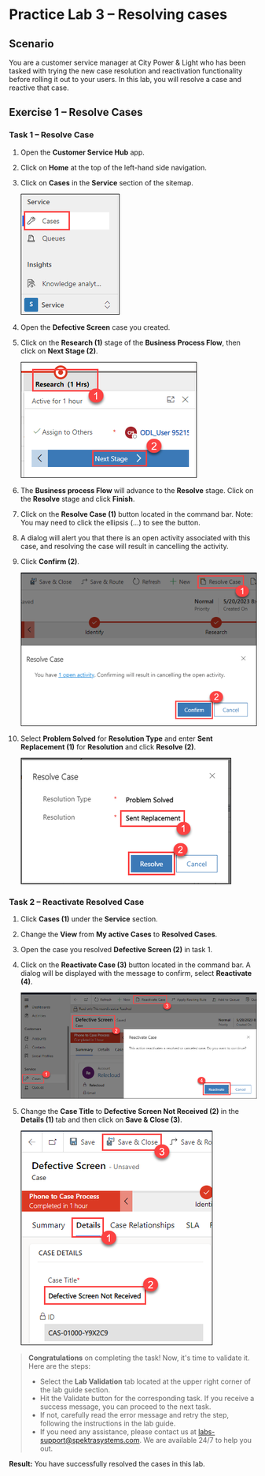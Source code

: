 # Practice Lab 3 – Resolving cases

## Scenario

You are a customer service manager at City Power & Light who has been tasked with trying the new case resolution and reactivation functionality before rolling it out to your users. In this lab, you will resolve a case and reactive that case.

## Exercise 1 – Resolve Cases

### Task 1 – Resolve Case

1.  Open the **Customer Service Hub** app.

1.  Click on **Home** at the top of the left-hand side navigation.

1.  Click on **Cases** in the **Service** section of the sitemap.

    ![](../images/cases-1.png)

1.  Open the **Defective Screen** case you created.

1.  Click on the **Research (1)** stage of the **Business Process Flow**, then click on **Next Stage (2)**.

    ![](../images/stage-20.png)

1.  The **Business process Flow** will advance to the **Resolve** stage. Click on the **Resolve** stage and click **Finish**.

1.  Click on the **Resolve Case (1)** button located in the command bar. Note: You may need to click the ellipsis (...) to see the button.

1. A dialog will alert you that there is an open activity associated with this case, and resolving the case will result in cancelling the activity.

1. Click **Confirm (2)**.

    ![](../images/resolved-case-10.png)

1. Select **Problem Solved** for **Resolution Type** and enter **Sent Replacement (1)** for **Resolution** and click **Resolve (2)**.

    ![](../images/resolve-10.png)

### Task 2 – Reactivate Resolved Case

1.  Click **Cases (1)** under the **Service** section.

1.  Change the **View** from **My active Cases** to **Resolved Cases**.

1.  Open the case you resolved **Defective Screen (2)** in task 1.

1.  Click on the **Reactivate Case (3)** button located in the command bar. A dialog will be displayed with the message to confirm, select **Reactivate (4)**.

    ![](../images/re-activecase-10.png)

1.  Change the **Case Title** to **Defective Screen Not Received (2)** in the **Details (1)** tab and then click on **Save & Close (3)**.

    ![](../images/re-activecase-20.png)
    
> **Congratulations** on completing the task! Now, it's time to validate it. Here are the steps:
> - Select the **Lab Validation** tab located at the upper right corner of the lab guide section.
> - Hit the Validate button for the corresponding task. If you receive a success message, you can proceed to the next task. 
> - If not, carefully read the error message and retry the step, following the instructions in the lab guide.
> - If you need any assistance, please contact us at labs-support@spektrasystems.com. We are available 24/7 to help you out.

**Result:** You have successfully resolved the cases in this lab.  
